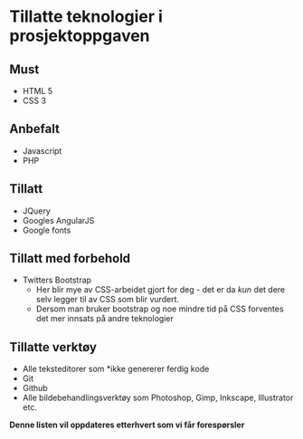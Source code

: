 # Tillatte teknologier i prosjektoppgaven

## Must

- HTML 5
- CSS 3

## Anbefalt

- Javascript
- PHP

## Tillatt

- JQuery
- Googles AngularJS
- Google fonts

## Tillatt med forbehold
- Twitters Bootstrap
	- Her blir mye av CSS-arbeidet gjort for deg - det er da *kun* det dere selv legger til av CSS som blir vurdert.
	- Dersom man bruker bootstrap og noe mindre tid på CSS forventes det mer innsats på andre teknologier


## Tillatte verktøy

- Alle teksteditorer som *ikke genererer ferdig kode
- Git 
- Github
- Alle bildebehandlingsverktøy som Photoshop, Gimp, Inkscape, Illustrator etc.


**Denne listen vil oppdateres etterhvert som vi får forespørsler**